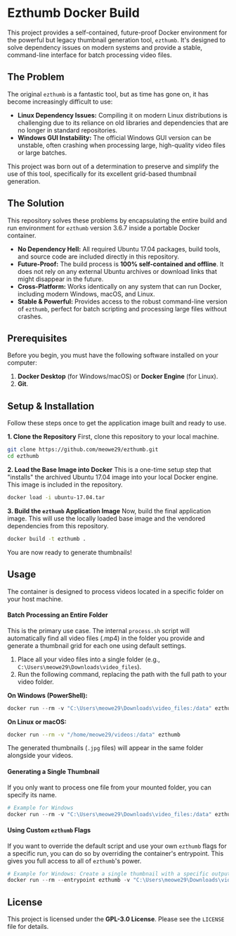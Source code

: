 # Ezthumb Docker Build

This project provides a self-contained, future-proof Docker environment for the powerful but legacy thumbnail generation tool, `ezthumb`. It's designed to solve dependency issues on modern systems and provide a stable, command-line interface for batch processing video files.

## The Problem
The original `ezthumb` is a fantastic tool, but as time has gone on, it has become increasingly difficult to use:

-   **Linux Dependency Issues:** Compiling it on modern Linux distributions is challenging due to its reliance on old libraries and dependencies that are no longer in standard repositories.
-   **Windows GUI Instability:** The official Windows GUI version can be unstable, often crashing when processing large, high-quality video files or large batches.

This project was born out of a determination to preserve and simplify the use of this tool, specifically for its excellent grid-based thumbnail generation.

## The Solution
This repository solves these problems by encapsulating the entire build and run environment for `ezthumb` version 3.6.7 inside a portable Docker container.

-   **No Dependency Hell:** All required Ubuntu 17.04 packages, build tools, and source code are included directly in this repository.
-   **Future-Proof:** The build process is **100% self-contained and offline**. It does not rely on any external Ubuntu archives or download links that might disappear in the future.
-   **Cross-Platform:** Works identically on any system that can run Docker, including modern Windows, macOS, and Linux.
-   **Stable & Powerful:** Provides access to the robust command-line version of `ezthumb`, perfect for batch scripting and processing large files without crashes.

## Prerequisites
Before you begin, you must have the following software installed on your computer:
1.  **Docker Desktop** (for Windows/macOS) or **Docker Engine** (for Linux).
2.  **Git**.

## Setup & Installation
Follow these steps once to get the application image built and ready to use.

**1. Clone the Repository**
First, clone this repository to your local machine.
```bash
git clone https://github.com/meowe29/ezthumb.git
cd ezthumb
````

**2. Load the Base Image into Docker**
This is a one-time setup step that "installs" the archived Ubuntu 17.04 image into your local Docker engine. This image is included in the repository.

```bash
docker load -i ubuntu-17.04.tar
```

**3. Build the `ezthumb` Application Image**
Now, build the final application image. This will use the locally loaded base image and the vendored dependencies from this repository.

```bash
docker build -t ezthumb .
```

You are now ready to generate thumbnails\!

## Usage

The container is designed to process videos located in a specific folder on your host machine.

#### Batch Processing an Entire Folder

This is the primary use case. The internal `process.sh` script will automatically find all video files (.mp4) in the folder you provide and generate a thumbnail grid for each one using default settings.

1.  Place all your video files into a single folder (e.g., `C:\Users\meowe29\Downloads\video_files`).
2.  Run the following command, replacing the path with the full path to your video folder.

**On Windows (PowerShell):**

```powershell
docker run --rm -v "C:\Users\meowe29\Downloads\video_files:/data" ezthumb
```

**On Linux or macOS:**

```bash
docker run --rm -v "/home/meowe29/videos:/data" ezthumb
```

The generated thumbnails (`.jpg` files) will appear in the same folder alongside your videos.

#### Generating a Single Thumbnail

If you only want to process one file from your mounted folder, you can specify its name.

```powershell
# Example for Windows
docker run --rm -v "C:\Users\meowe29\Downloads\video_files:/data" ezthumb "my_awesome_video.mp4"
```

#### Using Custom `ezthumb` Flags

If you want to override the default script and use your own `ezthumb` flags for a specific run, you can do so by overriding the container's entrypoint. This gives you full access to all of `ezthumb`'s power.

```powershell
# Example for Windows: Create a single thumbnail with a specific output name and canvas width
docker run --rm --entrypoint ezthumb -v "C:\Users\meowe29\Downloads\video_files:/data" -w /data ezthumb -i "my_movie.mp4" -o "custom_name.png" -w 1024
```

## License

This project is licensed under the **GPL-3.0 License**. Please see the `LICENSE` file for details.

